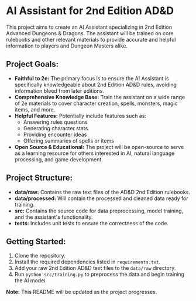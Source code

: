 # AI Assistant for 2nd Edition AD&D

This project aims to create an AI Assistant specializing in 2nd Edition Advanced Dungeons & Dragons. The assistant will be trained on core rulebooks and other relevant materials to provide accurate and helpful information to players and Dungeon Masters alike. 

## Project Goals:

* **Faithful to 2e:** The primary focus is to ensure the AI Assistant is specifically knowledgeable about 2nd Edition AD&D rules, avoiding information bleed from later editions.
* **Comprehensive Knowledge Base:** Train the assistant on a wide range of 2e materials to cover character creation, spells, monsters, magic items, and more. 
* **Helpful Features:**  Potentially include features such as:
    * Answering rules questions 
    * Generating character stats
    * Providing encounter ideas
    * Offering summaries of spells or items
* **Open Source & Educational:**  The project will be open-source to serve as a learning resource for others interested in AI, natural language processing, and game development. 

## Project Structure:

* **data/raw:**  Contains the raw text files of the AD&D 2nd Edition rulebooks.
* **data/processed:** Will contain the processed and cleaned data ready for training. 
* **src:** Contains the source code for data preprocessing, model training, and the assistant's functionality.
* **tests:**  Includes unit tests to ensure the correctness of the code.

## Getting Started:

1. Clone the repository.
2. Install the required dependencies listed in `requirements.txt`.
3. Add your raw 2nd Edition AD&D text files to the `data/raw` directory.
4. Run `python src/training.py` to preprocess the data and begin training the AI model. 

**Note:** This README will be updated as the project progresses. 
